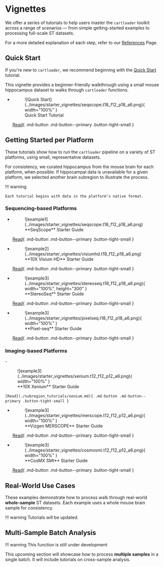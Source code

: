 # Vignettes

We offer a series of tutorials to help users master the `cartloader` toolkit across a range of scenarios — from simple getting-started examples to processing full-scale ST datasets. 

For a more detailed explanation of each step, refer to our [References](../reference/sge_convert.md) Page.

## Quick Start

If you're new to `cartloader`, we recommend beginning with the [Quick Start](./quickstart/run_locally.md) tutorial. 

This vignette provides a beginner-friendly walkthrough using a small mouse hippocampus dataset to walks through `cartloader` functions.

<div class="grid cards single-left" markdown>

-   <figure markdown="span">
    ![Quick Start](../images/starter_vignettes/seqscope.t18_f12_p18_a6.png){ width="100%" }
    <figcaption class="figure-caption-vigintro-large">Quick Start Tutorial</figcaption>
    </figure>

    [Read](./quickstart/run_locally.md){ .md-button .md-button--primary .button-tight-small }

</div>

## Getting Started per Platform

These tutorials show how to run the `cartloader` pipeline on a variety of ST platforms, using small, representative datasets.

For consistency, we curated hippocampus from the mouse brain for each platform, when possible. If hippocampal data is unavailable for a given platform, we selected another brain subregion to illustrate the process.

!!! warning

    Each tutorial begins with data in the platform’s native format.


### Sequencing-based Platforms

<div class="grid cards generic" markdown>

-   <figure markdown="span">
    ![example1](../images/starter_vignettes/seqscope.t18_f12_p18_a6.png)
    <figcaption class="figure-caption-vigintro-large">**SeqScope** Starter Guide</figcaption>
    </figure>

    [Read](./quickstart/run_locally.md){ .md-button .md-button--primary .button-tight-small }

-   <figure markdown="span">
    ![example2](../images/starter_vignettes/visiumhd.t18_f12_p18_a6.png)
    <figcaption class="figure-caption-vigintro-large">**10X Visium HD** Starter Guide</figcaption>
    </figure>

    [Read](./subregion_tutorials/visiumhd.md){ .md-button .md-button--primary .button-tight-small }

-   <figure markdown="span">
    ![example3](../images/starter_vignettes/stereoseq.t18_f12_p18_a6.png){ width="100%", height="300" }
    <figcaption class="figure-caption-vigintro-large">**StereoSeq** Starter Guide</figcaption>
    </figure>

    [Read](./subregion_tutorials/stereoseq.md){ .md-button .md-button--primary .button-tight-small }

-   <figure markdown="span">
    ![example3](../images/starter_vignettes/pixelseq.t18_f12_p18_a6.png){ width="100%" }
    <figcaption class="figure-caption-vigintro-large">**Pixel-seq** Starter Guide</figcaption>
    </figure>

    [Read](./subregion_tutorials/pixelseq.md){ .md-button .md-button--primary .button-tight-small }

</div>

### Imaging-based Platforms
<div class="grid cards generic" markdown>
-   <figure markdown="span">
    ![example3](../images/starter_vignettes/xenium.t12_f12_p12_a6.png){ width="100%" }
    <figcaption class="figure-caption-vigintro-large">**10X Xenium** Starter Guide</figcaption>
    </figure>

    [Read](./subregion_tutorials/xenium.md){ .md-button .md-button--primary .button-tight-small }

-   <figure markdown="span">
    ![example3](../images/starter_vignettes/merscope.t12_f12_p12_a6.png){ width="100%" }
    <figcaption class="figure-caption-vigintro-large">**Vizgen MERSCOPE** Starter Guide</figcaption>
    </figure>

    [Read](./subregion_tutorials/merscope.md){ .md-button .md-button--primary .button-tight-small }

-   <figure markdown="span">
    ![example3](../images/starter_vignettes/cosmxsmi.t12_f12_p12_a6.png){ width="100%" }
    <figcaption class="figure-caption-vigintro-large">**CosMX SMI** Starter Guide</figcaption>
    </figure>

    [Read](./subregion_tutorials/cosmxsmi.md){ .md-button .md-button--primary .button-tight-small }
</div>

## Real-World Use Cases
These examples demonstrate how to process walk through real-world **whole-sample** ST datasets. Each example uses a whole mouse brain sample for consistency.

!!! warning 
    Tutorials will be updated.

## Multi-Sample Batch Analysis

!!! warning 
    This function is still under development

This upcoming section will showcase how to process **multiple samples** in a single batch. It will include tutorials on cross-sample analysis.
